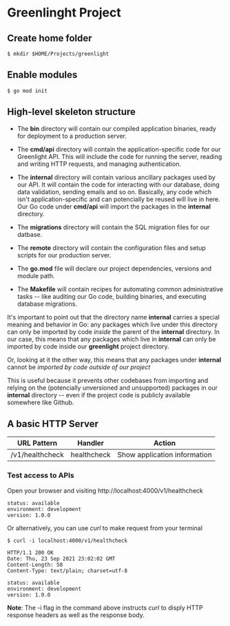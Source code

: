 # Greenlinght Project

## Create home folder
```
$ mkdir $HOME/Projects/greenlight
```

## Enable modules
```
$ go mod init
```

## High-level skeleton structure

* The **bin** directory will contain our compiled application binaries, ready for deployment to a production server.

* The **cmd/api** directory will contain the application-specific code for our Greenlight API. This will include the code for running the server, reading and writing HTTP requests, and managing authentication.

* The **internal** directory will contain various ancillary packages used by our API. It will contain the code for interacting with our database, doing data validation, sending emails and so on. Basically, any code which isn't application-specific and can potencially be reused will live in here. Our Go code under **cmd/api** will import the packages in the **internal** directory.

* The **migrations** directory will contain the SQL migration files for our datbase.

* The **remote** directory will contain the configuration files and setup scripts for our production server.

* The **go.mod** file will declare our project dependencies, versions and module path.

* The **Makefile** will contain recipes for automating common administrative tasks -- like auditing our Go code, building binaries, and executing database migrations.

It's important to point out that the directory name **internal** carries a special meaning and behavior in Go: any packages which live under this directory can only be imported by code *inside* the parent of the **internal** directory. In our case, this means that any packages which live in **internal** can only be imported by code inside our **greenlight** project directory.

Or, looking at it the other way, this means that any packages under **internal** cannot be *imported by code outside of our project*

This is useful because it prevents other codebases from importing and relying on the (potencially unversioned and unsupported) packages in our **internal** directory -- even if the project code is publicly available somewhere like Github.

## A basic HTTP Server

| URL Pattern | Handler | Action |
| ----------- | ----------- | ----------- |
| /v1/healthcheck | healthcheck | Show application information |

### Test access to APIs
Open your browser and visiting http://localhost:4000/v1/healthcheck
```
status: available
environment: development
version: 1.0.0
```

Or alternatively, you can use *curl* to make request from your terminal

```
$ curl -i localhost:4000/v1/healthcheck

HTTP/1.1 200 OK
Date: Thu, 23 Sep 2021 23:02:02 GMT
Content-Length: 58
Content-Type: text/plain; charset=utf-8

status: available
environment: development
version: 1.0.0
```
**Note**: The -i flag in the command above instructs *curl* to disply HTTP response headers as well as the response body.
